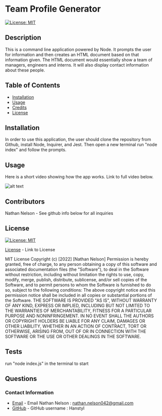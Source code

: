 # Team Profile Generator
  
  [![License: MIT](https://img.shields.io/badge/License-MIT-yellow.svg)](https://opensource.org/licenses/MIT)
    
  ## Description

  This is a command line application powered by Node. It prompts the user for information and then creates an HTML document based on that information given. The HTML document would essentially show a team of managers, engineers and interns. It will also display contact information about these people. 

  ## Table of Contents

  * [Installation](#installation)
  * [Usage](#usage)
  * [Credits](#credits)
  * [License](#license)

  ## Installation

  In order to use this application, the user should clone the repository from Github, install Node, Inquirer, and Jest. Then open a new terminal run "node index" and follow the prompts.

  ## Usage

  Here is a short video showing how the app works. Link to full video below.

  ![alt text](assets/images/screenshot.png)

  ## Contributors

  Nathan Nelson - See github info below for all inquiries 

  ## License

  [![License: MIT](https://img.shields.io/badge/License-MIT-yellow.svg)](https://opensource.org/licenses/MIT)

  [License](https://opensource.org/licenses/MIT) - Link to License

  
MIT License
Copyright (c) [2022] [Nathan Nelson]
Permission is hereby granted, free of charge, to any person obtaining a copy
of this software and associated documentation files (the "Software"), to deal
in the Software without restriction, including without limitation the rights
to use, copy, modify, merge, publish, distribute, sublicense, and/or sell
copies of the Software, and to permit persons to whom the Software is
furnished to do so, subject to the following conditions:
The above copyright notice and this permission notice shall be included in all
copies or substantial portions of the Software.
THE SOFTWARE IS PROVIDED "AS IS", WITHOUT WARRANTY OF ANY KIND, EXPRESS OR
IMPLIED, INCLUDING BUT NOT LIMITED TO THE WARRANTIES OF MERCHANTABILITY,
FITNESS FOR A PARTICULAR PURPOSE AND NONINFRINGEMENT. IN NO EVENT SHALL THE
AUTHORS OR COPYRIGHT HOLDERS BE LIABLE FOR ANY CLAIM, DAMAGES OR OTHER
LIABILITY, WHETHER IN AN ACTION OF CONTRACT, TORT OR OTHERWISE, ARISING FROM,
OUT OF OR IN CONNECTION WITH THE SOFTWARE OR THE USE OR OTHER DEALINGS IN THE
SOFTWARE.


  ## Tests

  run "node index.js" in the terminal to start

  ## Questions
  ### Contact Information
* [Email](mailto:nathan.nelson042@gmail.com) - Email Nathan Nelson : nathan.nelson042@gmail.com
* [GitHub](https://github.com/Hanstyl) - GitHub username : Hanstyl
